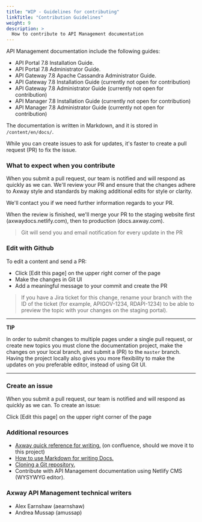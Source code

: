 ```yaml
---
title: "WIP - Guidelines for contributing"
linkTitle: "Contribution Guidelines"
weight: 9
description: >
  How to contribute to API Management documentation
---
```

API Management documentation include the following guides:

- API Portal 7.8 Installation Guide.
- API Portal 7.8 Administrator Guide.
- API Gateway 7.8 Apache Cassandra Administrator Guide.
- API Gateway 7.8 Installation Guide (currently not open for contribution)
- API Gateway 7.8 Administrator Guide (currently not open for contribution)
- API Manager 7.8 Installation Guide (currently not open for contribution)
- API Manager 7.8 Administrator Guide (currently not open for contribution)

The documentation is written in Markdown, and it is stored in `/content/en/docs/`.

While you can create issues to ask for updates, it's faster to create a pull request (PR) to fix the issue. 

### What to expect when you contribute

When you submit a pull request, our team is notified and will respond as quickly as we can. We'll review your PR and ensure that the changes adhere to Axway style and standards by making additional edits for style or clarity.

We'll contact you if we need further information regards to your PR.

When the review is finished, we'll merge your PR to the staging website first (axwaydocs.netlify.com), then to production (docs.axway.com).

> Git will send you and email notification for every update in the PR

### Edit with Github

To edit a content and send a PR:

- Click [Edit this page] on the upper right corner of the page
- Make the changes in Git UI
- Add a meaningful message to your commit and create the PR
> If you have a Jira ticket for this change, rename your branch with the ID of the ticket (for example, APIGOV-1234, RDAPI-1234) to be able to preview the topic with your changes on the staging portal).

---
**TIP**

In order to submit changes to multiple pages under a single pull request, or create new topics you must clone the documentation project, make the changes on your local branch, and submit a (PR) to the `master` branch. Having the project locally also gives you more flexibility to make the updates on you preferable editor, instead of using Git UI.

---

### Create an issue

When you submit a pull request, our team is notified and will respond as quickly as we can. 
To create an issue:

Click [Edit this page] on the upper right corner of the page


### Additional resources

- [Axway quick reference for writing.](https://techweb.axway.com/confluence/display/RIE/Quick+Reference+Do%27s+and+Don%27t%27s) (on confluence, should we move it to this project)
- [How to use Markdown for writing Docs.](https://docs.microsoft.com/en-us/contribute/how-to-write-use-markdown)
- [Cloning a Git repository.](https://help.github.com/en/articles/cloning-a-repository)
- Contribute with API Management documentation using Netlify CMS (WYSYWYG editor).

### Axway API Management technical writers

- Alex Earnshaw (aearnshaw)
- Andrea Mussap (amussap)

